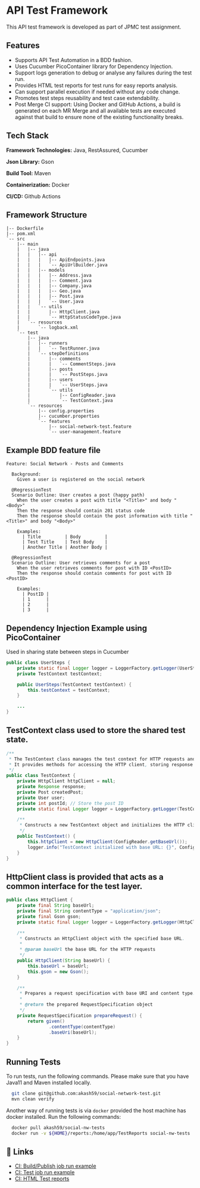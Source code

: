 
# API Test Framework

This API test framework is developed as part of JPMC test assignment.


## Features

- Supports API Test Automation in a BDD fashion.
- Uses Cucumber PicoContainer library for Dependency Injection.
- Support logs generation to debug or analyse any failures during the test run.
- Provides HTML test reports for test runs for easy reports analysis.
- Can support parallel execution if needed without any code change.
- Promotes test steps reusability and test case extendability.
- Post Merge CI support: Using Docker and GitHub Actions, a build is generated on each MR Merge
  and all available tests are executed against that build to ensure none of the existing functionality breaks.



## Tech Stack

**Framework Technologies:** Java, RestAssured, Cucumber

**Json Library:** Gson

**Build Tool:** Maven

**Containerization:** Docker

**CI/CD:** Github Actions




## Framework Structure
```
|-- Dockerfile
|-- pom.xml
`-- src
    |-- main
    |   |-- java
    |   |   |-- api
    |   |   |   |-- ApiEndpoints.java
    |   |   |   `-- ApiUrlBuilder.java
    |   |   |-- models
    |   |   |   |-- Address.java
    |   |   |   |-- Comment.java
    |   |   |   |-- Company.java
    |   |   |   |-- Geo.java
    |   |   |   |-- Post.java
    |   |   |   `-- User.java
    |   |   `-- utils
    |   |       |-- HttpClient.java
    |   |       `-- HttpStatusCodeType.java
    |   `-- resources
    |       `-- logback.xml
    `-- test
        |-- java
        |   |-- runners
        |   |   `-- TestRunner.java
        |   `-- stepDefinitions
        |       |-- comments
        |       |   `-- CommentSteps.java
        |       |-- posts
        |       |   `-- PostSteps.java
        |       |-- users
        |       |   `-- UserSteps.java
        |       `-- utils
        |           |-- ConfigReader.java
        |           `-- TestContext.java
        `-- resources
            |-- config.properties
            |-- cucumber.properties
            `-- features
                |-- social-network-test.feature
                `-- user-management.feature
```
## Example BDD feature file
```gherkin
Feature: Social Network - Posts and Comments

  Background:
    Given a user is registered on the social network

  @RegressionTest
  Scenario Outline: User creates a post (happy path)
    When the user creates a post with title "<Title>" and body "<Body>"
    Then the response should contain 201 status code
    Then the response should contain the post information with title "<Title>" and body "<Body>"

    Examples:
      | Title         | Body         |
      | Test Title    | Test Body    |
      | Another Title | Another Body |

  @RegressionTest
  Scenario Outline: User retrieves comments for a post
    When the user retrieves comments for post with ID <PostID>
    Then the response should contain comments for post with ID <PostID>

    Examples:
      | PostID |
      | 1      |
      | 2      |
      | 3      |
```

## Dependency Injection Example using PicoContainer

Used in sharing state between steps in Cucumber

```java
public class UserSteps {
    private static final Logger logger = LoggerFactory.getLogger(UserSteps.class);
    private TestContext testContext;

    public UserSteps(TestContext testContext) {
        this.testContext = testContext;
    }

    ...
}
```

## TestContext class used to store the shared test state.
```java
/**
 * The TestContext class manages the test context for HTTP requests and responses.
 * It provides methods for accessing the HTTP client, storing response data, and managing post-related information.
 */
public class TestContext {
    private HttpClient httpClient = null;
    private Response response;
    private Post createdPost;
    private User user;
    private int postId; // Store the post ID
    private static final Logger logger = LoggerFactory.getLogger(TestContext.class);

    /**
     * Constructs a new TestContext object and initializes the HTTP client.
     */
    public TestContext() {
        this.httpClient = new HttpClient(ConfigReader.getBaseUrl());
        logger.info("TestContext initialized with base URL: {}", ConfigReader.getBaseUrl());
    }
}
```

## HttpClient class is provided that acts as a common interface for the test layer.
```java
public class HttpClient {
    private final String baseUrl;
    private final String contentType = "application/json";
    private final Gson gson;
    private static final Logger logger = LoggerFactory.getLogger(HttpClient.class);

    /**
     * Constructs an HttpClient object with the specified base URL.
     *
     * @param baseUrl the base URL for the HTTP requests
     */
    public HttpClient(String baseUrl) {
        this.baseUrl = baseUrl;
        this.gson = new Gson();
    }

    /**
     * Prepares a request specification with base URI and content type.
     *
     * @return the prepared RequestSpecification object
     */
    private RequestSpecification prepareRequest() {
        return given()
                .contentType(contentType)
                .baseUri(baseUrl);
    }
}
```


## Running Tests

To run tests, run the following commands. Please make sure that you have Java11 and Maven installed locally.

```bash
  git clone git@github.com:akash59/social-network-test.git
  mvn clean verify
```

Another way of running tests is via `docker` provided the host machine has docker installed. Run the following commands:
```bash
  docker pull akash59/social-nw-tests
  docker run -v ${HOME}/reports:/home/app/TestReports social-nw-tests
```

## 🔗 Links
- [CI: Build/Publish job run example](https://github.com/akash59/social-network-test/actions/runs/8772299689/job/24071068188)
- [CI: Test job run example](https://github.com/akash59/social-network-test/actions/runs/8772299689/job/24071075229)
- [CI: HTML Test reports](https://github.com/akash59/social-network-test/actions/runs/8772920492/artifacts/1433240665)
